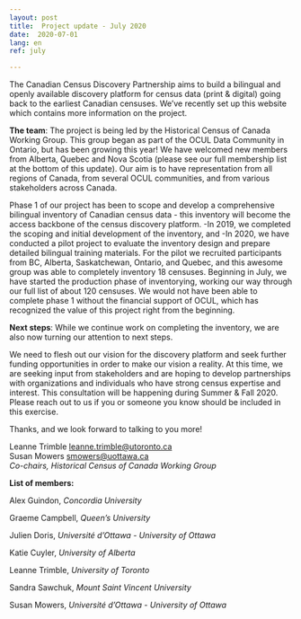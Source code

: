 ```yaml
---
layout: post
title:  Project update - July 2020
date:  2020-07-01
lang: en
ref: july

---
```

The Canadian Census Discovery Partnership aims to build a bilingual and openly available discovery platform for census data (print & digital) going back to the earliest Canadian censuses. We’ve recently set up this website which contains more information on the project.

**The team**: The project is being led by the Historical Census of Canada Working Group. This group began as part of the OCUL Data Community in Ontario, but has been growing this year! We have welcomed new members from Alberta, Quebec and Nova Scotia (please see our full membership list at the bottom of this update). Our aim is to have representation from all regions of Canada, from several OCUL communities, and from various stakeholders across Canada.

Phase 1 of our project has been to scope and develop a comprehensive bilingual inventory of Canadian census data - this inventory will become the access backbone of the census discovery platform.
-In 2019, we completed the scoping and initial development of the inventory, and
-In 2020, we have conducted a pilot project to evaluate the inventory design and prepare detailed bilingual training materials. For the pilot we recruited participants from BC, Alberta, Saskatchewan, Ontario, and Quebec, and this awesome group was able to completely inventory 18 censuses.
Beginning in  July, we have started the production phase of inventorying, working our way through our full list of about 120 censuses. We would not have been able to complete phase 1 without the financial support of OCUL, which has recognized the value of this project right from the beginning.

**Next steps**: While we continue work on completing the inventory, we are also now turning our attention to next steps.

We need to flesh out our vision for the discovery platform and seek further funding opportunities in order to make our vision a reality. At this time, we are seeking input from stakeholders and are hoping to develop partnerships with organizations and individuals who have strong census expertise and interest. This consultation will be happening during Summer & Fall 2020. Please reach out to us if you or someone you know should be included in this exercise.

Thanks, and we look forward to talking to you more!

Leanne Trimble <leanne.trimble@utoronto.ca>  
Susan Mowers <smowers@uottawa.ca>  
*Co-chairs, Historical Census of Canada Working Group*

**List of members:**

Alex Guindon, *Concordia University*

Graeme Campbell, *Queen’s University*

Julien Doris, *Université d’Ottawa - University of Ottawa*

Katie Cuyler, *University of Alberta*

Leanne Trimble, *University of Toronto*

Sandra Sawchuk, *Mount Saint Vincent University*

Susan Mowers, *Université d’Ottawa - University of Ottawa*
